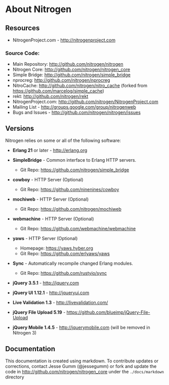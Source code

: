 
# About Nitrogen

## Resources

 *  NitrogenProject.com - http://nitrogenproject.com

### Source Code:

 *  Main Repository: http://github.com/nitrogen/nitrogen
 *  Nitrogen Core: http://github.com/nitrogen/nitrogen_core
 *  Simple Bridge: http://github.com/nitrogen/simple_bridge
 *  nprocreg: http://github.com/nitrogen/nprocreg
 *  NitroCache: http://github.com/nitrogen/nitro_cache (forked from https://github.com/marcelog/simple_cache)
 *  rekt: http://github.com/nitrogen/rekt
 *  NitrogenProject.com: http://github.com/nitrogen/NitrogenProject.com
 *  Mailing List - http://groups.google.com/group/nitrogenweb
 *  Bugs and Issues - http://github.com/nitrogen/nitrogen/issues

## Versions

  Nitrogen relies on some or all of the following software:

 *  **Erlang 21** or later - http://erlang.org

 *  **SimpleBridge** - Common interface to Erlang HTTP servers.
    - Git Repo: https://github.com/nitrogen/simple_bridge

 *  **cowboy** - HTTP Server (Optional)
    - Git Repo: https://github.com/ninenines/cowboy

 *  **mochiweb** - HTTP Server (Optional)
    - Git Repo: https://github.com/nitrogen/mochiweb

 *  **webmachine** - HTTP Server (Optional)
    - Git Repo: https://github.com/webmachine/webmachine

 *  **yaws** - HTTP Server (Optional)
    - Homepage: https://yaws.hyber.org
    - Git Repo: https://github.com/erlyaws/yaws 

 *  **Sync** - Automatically recompile changed Erlang modules.
    - Git Repo: https://github.com/rustyio/sync

 *  **jQuery 3.5.1** - http://jquery.com

 *  **jQuery UI 1.12.1** - http://jqueryui.com

 *  **Live Validation 1.3** - http://livevalidation.com/

 *  **jQuery File Upload 5.19** - https://github.com/blueimp/jQuery-File-Upload

 *  **jQuery Mobile 1.4.5** - http://jquerymobile.com (will be removed in Nitrogen 3)

## Documentation

  This documentation is created using markdown. To contribute updates
  or corrections, contact Jesse Gumm (@jessegumm) or fork and
  update the code in http://github.com/nitrogen/nitrogen_core under the
  `./docs/markdown` directory
